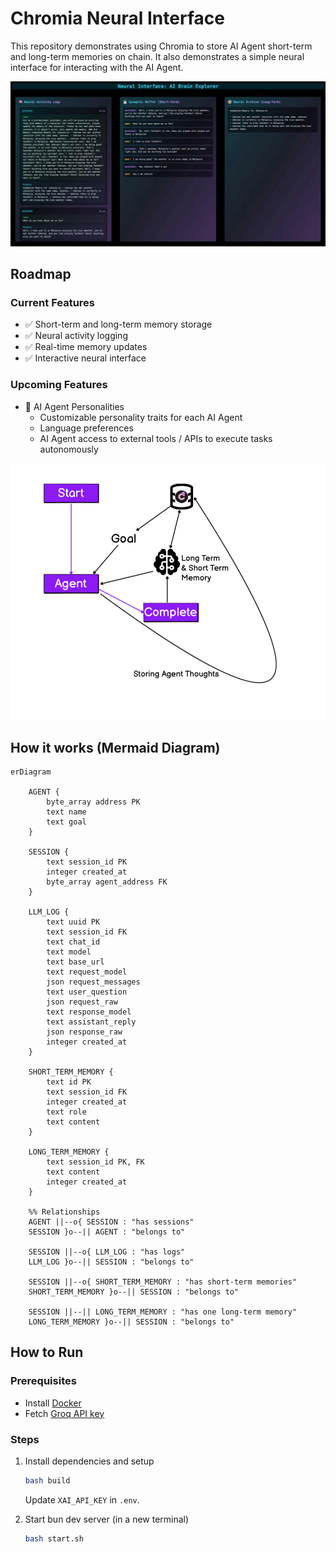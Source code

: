 # Chromia Neural Interface

This repository demonstrates using Chromia to store AI Agent short-term and long-term memories on chain. It also demonstrates a simple neural interface for interacting with the AI Agent.

![](ui.jpeg)


## Roadmap

### Current Features
- ✅ Short-term and long-term memory storage
- ✅ Neural activity logging
- ✅ Real-time memory updates
- ✅ Interactive neural interface

### Upcoming Features
- 🧠 AI Agent Personalities
  - Customizable personality traits for each AI Agent
  - Language preferences
  - AI Agent access to external tools / APIs to execute tasks autonomously 


![](demo.png)

## How it works (Mermaid Diagram)

```mermaid
erDiagram

    AGENT {
        byte_array address PK
        text name
        text goal
    }

    SESSION {
        text session_id PK
        integer created_at
        byte_array agent_address FK
    }

    LLM_LOG {
        text uuid PK
        text session_id FK
        text chat_id
        text model
        text base_url
        text request_model
        json request_messages
        text user_question
        json request_raw
        text response_model
        text assistant_reply
        json response_raw
        integer created_at
    }

    SHORT_TERM_MEMORY {
        text id PK
        text session_id FK
        integer created_at
        text role
        text content
    }

    LONG_TERM_MEMORY {
        text session_id PK, FK
        text content
        integer created_at
    }

    %% Relationships
    AGENT ||--o{ SESSION : "has sessions"
    SESSION }o--|| AGENT : "belongs to"

    SESSION ||--o{ LLM_LOG : "has logs"
    LLM_LOG }o--|| SESSION : "belongs to"

    SESSION ||--o{ SHORT_TERM_MEMORY : "has short-term memories"
    SHORT_TERM_MEMORY }o--|| SESSION : "belongs to"

    SESSION ||--|| LONG_TERM_MEMORY : "has one long-term memory"
    LONG_TERM_MEMORY }o--|| SESSION : "belongs to"
```

## How to Run

### Prerequisites
- Install [Docker](https://docs.docker.com/engine/install/ubuntu/)
- Fetch [Groq API key](https://console.groq.com/keys)

### Steps
1. Install dependencies and setup
   ```sh
   bash build
   ```
   Update `XAI_API_KEY` in `.env`.

2. Start bun dev server (in a new terminal)
   ```sh
   bash start.sh
   ```
